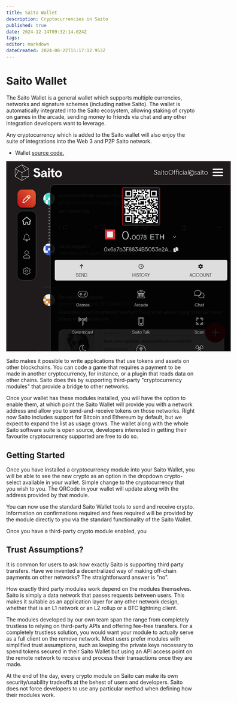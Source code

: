 ```yaml
---
title: Saito Wallet
description: Cryptocurrencies in Saito
published: true
date: 2024-12-14T09:32:14.024Z
tags: 
editor: markdown
dateCreated: 2024-08-22T15:17:12.953Z
---
```


# Saito Wallet

The Saito Wallet is a general wallet which supports multiple currencies, networks and signature schemes (including native Saito). The wallet is automatically integrated into the Saito ecosystem, allowing staking of crypto on games in the arcade, sending money to friends via chat and any other integration developers want to leverage.

Any cryptocurrency which is added to the Saito wallet will also enjoy the suite of integrations into the Web 3 and P2P Saito network.

- Wallet [source code.](https://github.com/SaitoTech/saito-lite-rust/tree/master/mods/wallet)

<img src="/wallet.png" style="max-width: 600px;">

Saito makes it possible to write applications that use tokens and assets on other blockchains. You can code a game that requires a payment to be made in another cryptocurrency, for instance, or a plugin that reads data on other chains. Saito does this by supporting third-party "cryptocurrency modules" that provide a bridge to other networks.

Once your wallet has these modules installed, you will have the option to enable them, at which point the Saito Wallet will provide you with a network address and allow you to send-and-receive tokens on those networks. Right now Saito includes support for Bitcoin and Ethereum by default, but we expect to expand the list as usage grows. The wallet along with the whole Saito software suite is open source, developers interested in getting their favourite cryptocurrency supported are free to do so.

## Getting Started

Once you have installed a cryptocurrency module into your Saito Wallet, you will be able to see the new crypto as an option in the dropdown crypto-select available in your wallet. Simple change to the cryptocurrency that you wish to you. The QRCode in your wallet will update along with the address provided by that module.

You can now use the standard Saito Wallet tools to send and receive crypto. Information on confirmations required and fees required will be provided by the module directly to you via the standard functionality of the Saito Wallet.

Once you have a third-party crypto module enabled, you 


## Trust Assumptions?

It is common for users to ask how exactly Saito is supporting third party transfers. Have we invented a decentralized way of making off-chain payments on other networks? The straightforward answer is "no".

How exactly third party modules work depend on the modules themselves. Saito is simply a data network that passes requests between users. This makes it suitable as an application layer for any other network design, whether that is an L1 network or an L2 rollup or a BTC lightning client.

The modules developed by our own team span the range from completely trustless to relying on third-party APIs and offering fee-free transfers. For a completely trustless solution, you would want your module to actually serve as a full client on the remove network. Most users prefer modules with simplified trust assumptions, such as keeping the private keys necessary to spend tokens secured in their Saito Wallet but using an API access point on the remote network to receive and process their transactions once they are made.

At the end of the day, every crypto module on Saito can make its own security/usability tradeoffs at the behest of users and developers. Saito does not force developers to use any particular method when defining how their modules work.